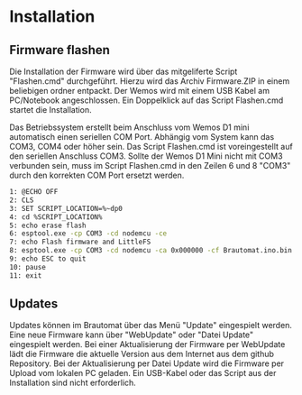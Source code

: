 # Installation

## Firmware flashen

Die Installation der Firmware wird über das mitgeliferte Script "Flashen.cmd" durchgeführt. Hierzu wird das Archiv Firmware.ZIP in einem beliebigen ordner entpackt. Der Wemos wird mit einem USB Kabel am PC/Notebook angeschlossen. Ein Doppelklick auf das Script Flashen.cmd startet die Installation.

Das Betriebssystem erstellt beim Anschluss vom Wemos D1 mini automatisch einen seriellen COM Port. Abhängig vom System kann das COM3, COM4 oder höher sein. Das Script Flashen.cmd ist voreingestellt auf den seriellen Anschluss COM3. Sollte der Wemos D1 Mini nicht mit COM3 verbunden sein, muss im Script Flashen.cmd in den Zeilen 6 und 8 "COM3" durch den korrekten COM Port ersetzt werden.

```bash
1: @ECHO OFF
2: CLS
3: SET SCRIPT_LOCATION=%~dp0
4: cd %SCRIPT_LOCATION%
5: echo erase flash
6: esptool.exe -cp COM3 -cd nodemcu -ce
7: echo Flash firmware and LittleFS
8: esptool.exe -cp COM3 -cd nodemcu -ca 0x000000 -cf Brautomat.ino.bin -ca 0x200000 -cf Brautomat.mklittlefs.bin
9: echo ESC to quit
10: pause
11: exit
```

## Updates

Updates können im Brautomat über das Menü "Update" eingespielt werden. Eine neue Firmware kann über "WebUpdate" oder "Datei Update" eingespielt werden. Bei einer Aktualisierung der Firmware per WebUpdate lädt die Firmware die aktuelle Version aus dem Internet aus dem github Repository. Bei der Aktualisierung per Datei Update wird die Firmware per Upload vom lokalen PC geladen. Ein USB-Kabel oder das Script aus der Installation sind nicht erforderlich.
